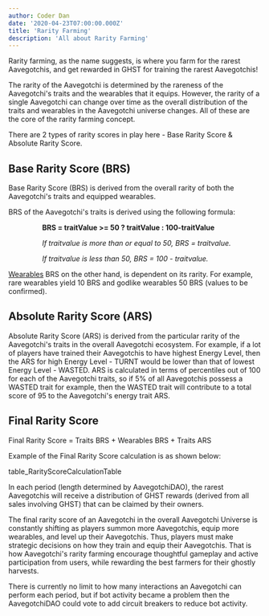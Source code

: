 ```yaml
---
author: Coder Dan
date: '2020-04-23T07:00:00.000Z'
title: 'Rarity Farming'
description: 'All about Rarity Farming'
---
```


Rarity farming, as the name suggests, is where you farm for the rarest Aavegotchis, and get rewarded in GHST for training the rarest Aavegotchis!

The rarity of the Aavegotchi is determined by the rareness of the Aavegotchi's traits and the wearables that it equips. However, the rarity of a single Aavegotchi can change over time as the overall distribution of the traits and wearables in the Aavegotchi universe changes. All of these are the core of the rarity farming concept.

There are 2 types of rarity scores in play here - Base Rarity Score & Absolute Rarity Score.

## Base Rarity Score (BRS)

Base Rarity Score (BRS) is derived from the overall rarity of both the Aavegotchi's traits and equipped wearables.

BRS of the Aavegotchi's traits is derived using the following formula:

<p style="margin-left: 4.8em"><b>BRS = traitValue >= 50 ? traitValue : 100-traitValue </b></p> 
<p style="margin-left: 4.8em"><i>If traitvalue is more than or equal to 50, BRS = traitvalue. </i></p> 
<p style="margin-left: 4.8em"><i>If traitvalue is less than 50, BRS = 100 - traitvalue. </i></p>

[Wearables](https://wiki.aavegotchi.com/en/wearables) BRS on the other hand, is dependent on its rarity. For example, rare wearables yield 10 BRS and godlike wearables 50 BRS (values to be confirmed). 

## Absolute Rarity Score (ARS)

Absolute Rarity Score (ARS) is derived from the particular rarity of the Aavegotchi's traits in the overall Aavegotchi ecosystem. For example, if a lot of players have trained their Aavegotchis to have highest Energy Level, then the ARS for high Energy Level - TURNT would be lower than that of lowest Energy Level - WASTED. ARS is calculated in terms of percentiles out of 100 for each of the Aavegotchi traits, so if 5% of all Aavegotchis possess a WASTED trait for example, then the WASTED trait will contribute to a total score of 95 to the Aavegotchi's energy trait ARS. 

## Final Rarity Score

Final Rarity Score = Traits BRS + Wearables BRS + Traits ARS

Example of the Final Rarity Score calculation is as shown below:

table_RarityScoreCalculationTable



In each period (length determined by AavegotchiDAO), the rarest Aavegotchis will receive a distribution of GHST rewards (derived from all sales involving GHST) that can be claimed by their owners. 

The final rarity score of an Aavegotchi in the overall Aavegotchi Universe is constantly shifting as players summon more Aavegotchis, equip more wearables, and level up their Aavegotchis. Thus, players must make strategic decisions on how they train and equip their Aavegotchis. That is how Aavegotchi's rarity farming encourage thoughtful gameplay and active participation from users, while rewarding the best farmers for their ghostly harvests.

There is currently no limit to how many interactions an Aavegotchi can perform each period, but if bot activity became a problem then the AavegotchiDAO could vote to add circuit breakers to reduce bot activity.



